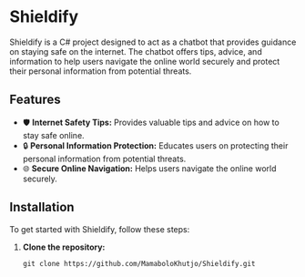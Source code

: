 # Shieldify

Shieldify is a C# project designed to act as a chatbot that provides guidance on staying safe on the internet. The chatbot offers tips, advice, and information to help users navigate the online world securely and protect their personal information from potential threats.

## Features

- 🛡️ **Internet Safety Tips:** Provides valuable tips and advice on how to stay safe online.
- 🔒 **Personal Information Protection:** Educates users on protecting their personal information from potential threats.
- 🌐 **Secure Online Navigation:** Helps users navigate the online world securely.

## Installation

To get started with Shieldify, follow these steps:

1. **Clone the repository:**
   ```shell
   git clone https://github.com/MamaboloKhutjo/Shieldify.git

